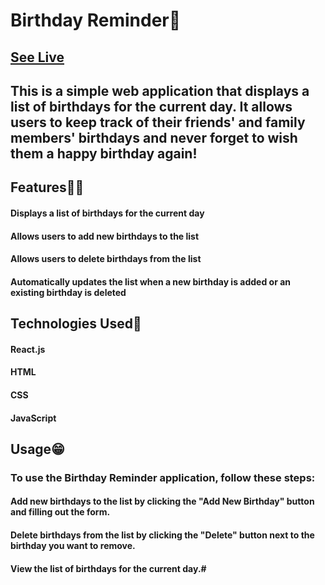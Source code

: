 # Birthday Reminder🎂

## [See Live](https://harmonious-marigold-6b542d.netlify.app/)


## This is a simple web application that displays a list of birthdays for the current day. It allows users to keep track of their friends' and family members' birthdays and never forget to wish them a happy birthday again!

## Features🧔‍♂️

#### Displays a list of birthdays for the current day
#### Allows users to add new birthdays to the list
#### Allows users to delete birthdays from the list
#### Automatically updates the list when a new birthday is added or an existing birthday is deleted

## Technologies Used🙂
#### React.js
#### HTML
#### CSS
#### JavaScript

## Usage😁
### To use the Birthday Reminder application, follow these steps:

#### Add new birthdays to the list by clicking the "Add New Birthday" button and filling out the form.
#### Delete birthdays from the list by clicking the "Delete" button next to the birthday you want to remove.
#### View the list of birthdays for the current day.#


